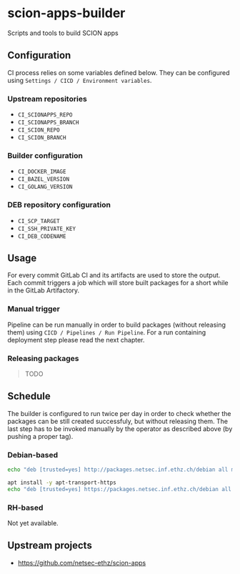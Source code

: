 # scion-apps-builder

Scripts and tools to build SCION apps

## Configuration

CI process relies on some variables defined below. They can be configured using `Settings / CICD / Environment variables`.

### Upstream repositories

* `CI_SCIONAPPS_REPO`
* `CI_SCIONAPPS_BRANCH`
* `CI_SCION_REPO`
* `CI_SCION_BRANCH`

### Builder configuration

* `CI_DOCKER_IMAGE`
* `CI_BAZEL_VERSION`
* `CI_GOLANG_VERSION`

### DEB repository configuration

* `CI_SCP_TARGET`
* `CI_SSH_PRIVATE_KEY`
* `CI_DEB_CODENAME`

## Usage

For every commit GitLab CI and its artifacts are used to store the output. Each commit triggers a job which will store built packages for a short while in the GitLab Artifactory.

### Manual trigger

Pipeline can be run manually in order to build packages (without releasing them) using `CICD / Pipelines / Run Pipeline`. For a run containing deployment step please read the next chapter.

### Releasing packages

> TODO

## Schedule

The builder is configured to run twice per day in order to check whether the packages can be still created successfuly, but without releasing them. The last step has to be invoked manually by the operator as described above (by pushing a proper tag).

### Debian-based
```bash
echo "deb [trusted=yes] http://packages.netsec.inf.ethz.ch/debian all main" >> /etc/apt/sources.list
```

```bash
apt install -y apt-transport-https
echo "deb [trusted=yes] https://packages.netsec.inf.ethz.ch/debian all main" >> /etc/apt/sources.list
```

### RH-based
Not yet available.

## Upstream projects

* https://github.com/netsec-ethz/scion-apps
